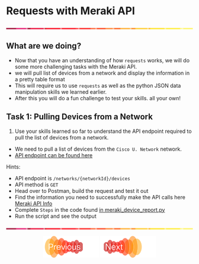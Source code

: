 # Requests with Meraki API
![line](../assets/banner.png)

## What are we doing?
- Now that you have an understanding of how `requests` works, we will do some more challenging tasks with the Meraki API.
- we will pull list of devices from a network and display the information in a pretty table format
- This will require us to use `requests` as well as the python JSON data manipulation skills we learned earlier.
- After this you will do a fun challenge to test your skills. all your own!


## Task 1: Pulling Devices from a Network
1. Use your skills learned so far to understand the API endpoint required to pull the list of devices from a network.
- We need to pull a list of devices from the `Cisco U. Network` network.
- [API endpoint can be found here](https://developer.cisco.com/meraki/api-v1/get-network/)

Hints: 
- API endpoint is `/networks/{networkId}/devices`
- API method is `GET`
- Head over to Postman, build the request and test it out
- Find the information you need to successfully make the API calls here [Meraki API Info](./lab/meraki_api_info.md)
- Complete `Steps` in the code found [in meraki_device_report.py](./lab/meraki_device_report.py)
- Run the script and see the output


![line](../assets/banner.png)
<p align="center">
<a href="6.md"><img src="../assets/previous.png" width="150px"></a>
<a href="8.md"><img src="../assets/next.png" width="150px"></a>
</p>